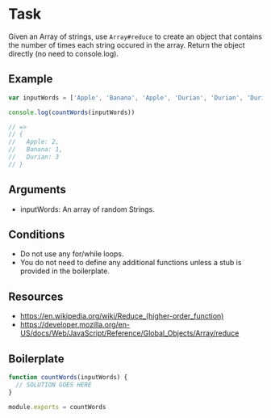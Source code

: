 # Task

Given an Array of strings, use `Array#reduce` to create an object that
contains the number of times each string occured in the array. Return the
object directly (no need to console.log).

## Example

```js
var inputWords = ['Apple', 'Banana', 'Apple', 'Durian', 'Durian', 'Durian']

console.log(countWords(inputWords))

// =>
// {
//   Apple: 2,
//   Banana: 1,
//   Durian: 3
// }
```

## Arguments

* inputWords: An array of random Strings.

## Conditions

* Do not use any for/while loops.
* You do not need to define any additional functions
 unless a stub is provided in the boilerplate.

## Resources

* https://en.wikipedia.org/wiki/Reduce_(higher-order_function)
* https://developer.mozilla.org/en-US/docs/Web/JavaScript/Reference/Global_Objects/Array/reduce

## Boilerplate

```js
function countWords(inputWords) {
  // SOLUTION GOES HERE
}

module.exports = countWords
```
